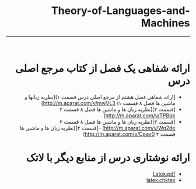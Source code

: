 
<div dir="rtl">

# Theory-of-Languages-and-Machines
---

<br>

# ارائه شفاهی یک فصل از کتاب مرجع اصلی درس
- [ارائه شفاهی فصل هشتم از مرجع اصلی درس قسمت ۱)[نظریه زبانها و ماشین ها فصل ۸ قسمت ۱)
http://m.aparat.com/v/mwVL3)
- [قسمت ۲][نظریه زبان ها و ماشین ها فصل ۸ قسمت ۲
http://m.aparat.com/v/TPBqk)
- [قسمت ۳](نظریه زبان ها و ماشین ها فصل ۸ قسمت ۳
http://m.aparat.com/v/Wq2de)
-[قسمت ۴](نظریه زبان ها و ماشین ها قسمت ۴
http://m.aparat.com/v/Cpay0)
# ارائه نوشتاری درس از منابع دیگر با لاتک
- [Latex.pdf](https://github.com/mahi-hosseini/PNU_3991_AR/blob/main/theory_of_languages_and_machines/Finite_automata_73_76%20(1).pdf)
- [latex.chktex](https://github.com/mahi-hosseini/PNU_3991_AR/blob/main/theory_of_languages_and_machines/output.chktex)
